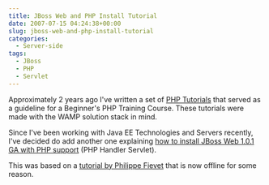 ```yaml
---
title: JBoss Web and PHP Install Tutorial
date: 2007-07-15 04:24:38+00:00
slug: jboss-web-and-php-install-tutorial
categories:
  - Server-side
tags:
  - JBoss
  - PHP
  - Servlet
---
```


Approximately 2 years ago I've written a set of [PHP Tutorials](http://www.php-tutorials.info/) that served as a guideline for a Beginner's PHP Training Course. These tutorials were made with the WAMP solution stack in mind.

Since I've been working with Java EE Technologies and Servers recently, I've decided do add another one explaining [how to install JBoss Web 1.0.1 GA with PHP support](http://www.php-tutorials.info/installJBossWeb.php) (PHP Handler Servlet).

This was based on a [tutorial by Philippe Fievet](http://www.fievet.biz/jbossweb-install/) that is now offline for some reason.
